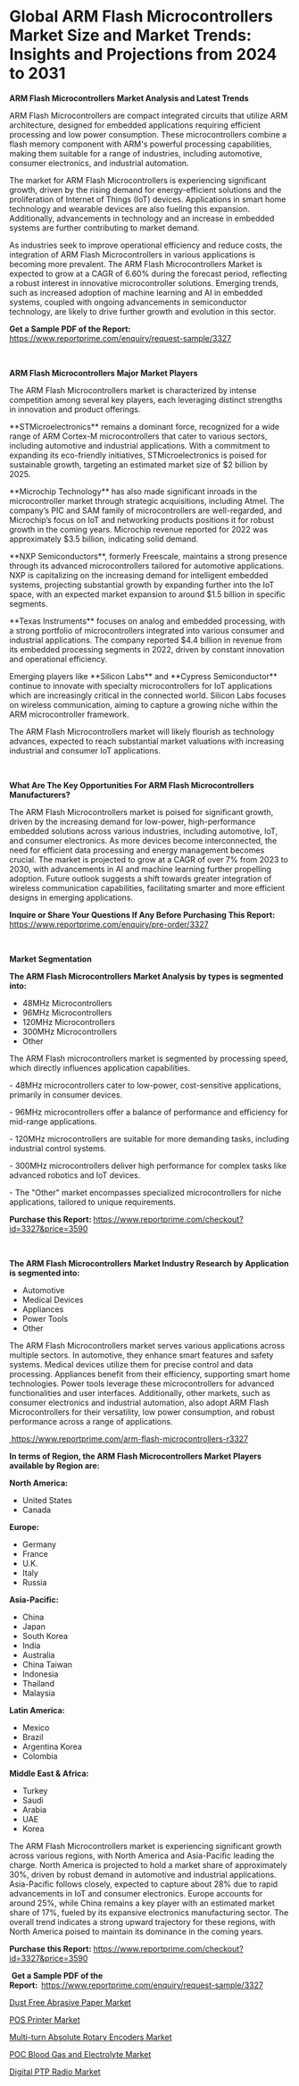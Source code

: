 <p><h1>Global ARM Flash Microcontrollers Market Size and Market Trends: Insights and Projections from 2024 to 2031</h1></p><p><strong>ARM Flash Microcontrollers Market Analysis and Latest Trends</strong></p>
<p><p>ARM Flash Microcontrollers are compact integrated circuits that utilize ARM architecture, designed for embedded applications requiring efficient processing and low power consumption. These microcontrollers combine a flash memory component with ARM's powerful processing capabilities, making them suitable for a range of industries, including automotive, consumer electronics, and industrial automation.</p><p>The market for ARM Flash Microcontrollers is experiencing significant growth, driven by the rising demand for energy-efficient solutions and the proliferation of Internet of Things (IoT) devices. Applications in smart home technology and wearable devices are also fueling this expansion. Additionally, advancements in technology and an increase in embedded systems are further contributing to market demand.</p><p>As industries seek to improve operational efficiency and reduce costs, the integration of ARM Flash Microcontrollers in various applications is becoming more prevalent. The ARM Flash Microcontrollers Market is expected to grow at a CAGR of 6.60% during the forecast period, reflecting a robust interest in innovative microcontroller solutions. Emerging trends, such as increased adoption of machine learning and AI in embedded systems, coupled with ongoing advancements in semiconductor technology, are likely to drive further growth and evolution in this sector.</p></p>
<p><strong>Get a Sample PDF of the Report:&nbsp;</strong> <a href="https://www.reportprime.com/enquiry/request-sample/3327">https://www.reportprime.com/enquiry/request-sample/3327</a></p>
<p>&nbsp;</p>
<p><strong>ARM Flash Microcontrollers Major Market Players</strong></p>
<p><p>The ARM Flash Microcontrollers market is characterized by intense competition among several key players, each leveraging distinct strengths in innovation and product offerings.</p><p>**STMicroelectronics** remains a dominant force, recognized for a wide range of ARM Cortex-M microcontrollers that cater to various sectors, including automotive and industrial applications. With a commitment to expanding its eco-friendly initiatives, STMicroelectronics is poised for sustainable growth, targeting an estimated market size of $2 billion by 2025.</p><p>**Microchip Technology** has also made significant inroads in the microcontroller market through strategic acquisitions, including Atmel. The company’s PIC and SAM family of microcontrollers are well-regarded, and Microchip’s focus on IoT and networking products positions it for robust growth in the coming years. Microchip revenue reported for 2022 was approximately $3.5 billion, indicating solid demand.</p><p>**NXP Semiconductors**, formerly Freescale, maintains a strong presence through its advanced microcontrollers tailored for automotive applications. NXP is capitalizing on the increasing demand for intelligent embedded systems, projecting substantial growth by expanding further into the IoT space, with an expected market expansion to around $1.5 billion in specific segments.</p><p>**Texas Instruments** focuses on analog and embedded processing, with a strong portfolio of microcontrollers integrated into various consumer and industrial applications. The company reported $4.4 billion in revenue from its embedded processing segments in 2022, driven by constant innovation and operational efficiency.</p><p>Emerging players like **Silicon Labs** and **Cypress Semiconductor** continue to innovate with specialty microcontrollers for IoT applications which are increasingly critical in the connected world. Silicon Labs focuses on wireless communication, aiming to capture a growing niche within the ARM microcontroller framework.</p><p>The ARM Flash Microcontrollers market will likely flourish as technology advances, expected to reach substantial market valuations with increasing industrial and consumer IoT applications.</p></p>
<p>&nbsp;</p>
<p><strong>What Are The Key Opportunities For ARM Flash Microcontrollers Manufacturers?</strong></p>
<p><p>The ARM Flash Microcontrollers market is poised for significant growth, driven by the increasing demand for low-power, high-performance embedded solutions across various industries, including automotive, IoT, and consumer electronics. As more devices become interconnected, the need for efficient data processing and energy management becomes crucial. The market is projected to grow at a CAGR of over 7% from 2023 to 2030, with advancements in AI and machine learning further propelling adoption. Future outlook suggests a shift towards greater integration of wireless communication capabilities, facilitating smarter and more efficient designs in emerging applications.</p></p>
<p><strong>Inquire or Share Your Questions If Any Before Purchasing This Report:</strong> <a href="https://www.reportprime.com/enquiry/pre-order/3327">https://www.reportprime.com/enquiry/pre-order/3327</a></p>
<p>&nbsp;</p>
<p><strong>Market Segmentation</strong></p>
<p><strong>The ARM Flash Microcontrollers Market Analysis by types is segmented into:</strong></p>
<p><ul><li>48MHz Microcontrollers</li><li>96MHz Microcontrollers</li><li>120MHz Microcontrollers</li><li>300MHz Microcontrollers</li><li>Other</li></ul></p>
<p><p>The ARM Flash microcontrollers market is segmented by processing speed, which directly influences application capabilities. </p><p>- 48MHz microcontrollers cater to low-power, cost-sensitive applications, primarily in consumer devices. </p><p>- 96MHz microcontrollers offer a balance of performance and efficiency for mid-range applications. </p><p>- 120MHz microcontrollers are suitable for more demanding tasks, including industrial control systems. </p><p>- 300MHz microcontrollers deliver high performance for complex tasks like advanced robotics and IoT devices. </p><p>- The "Other" market encompasses specialized microcontrollers for niche applications, tailored to unique requirements.</p></p>
<p><strong>Purchase this Report:&nbsp;</strong><a href="https://www.reportprime.com/checkout?id=3327&price=3590">https://www.reportprime.com/checkout?id=3327&price=3590</a></p>
<p>&nbsp;</p>
<p><strong>The ARM Flash Microcontrollers Market Industry Research by Application is segmented into:</strong></p>
<p><ul><li>Automotive</li><li>Medical Devices</li><li>Appliances</li><li>Power Tools</li><li>Other</li></ul></p>
<p><p>The ARM Flash Microcontrollers market serves various applications across multiple sectors. In automotive, they enhance smart features and safety systems. Medical devices utilize them for precise control and data processing. Appliances benefit from their efficiency, supporting smart home technologies. Power tools leverage these microcontrollers for advanced functionalities and user interfaces. Additionally, other markets, such as consumer electronics and industrial automation, also adopt ARM Flash Microcontrollers for their versatility, low power consumption, and robust performance across a range of applications.</p></p>
<p><a href="https://www.reportprime.com/arm-flash-microcontrollers-r3327">&nbsp;https://www.reportprime.com/arm-flash-microcontrollers-r3327</a></p>
<p><strong>In terms of Region, the ARM Flash Microcontrollers Market Players available by Region are:</strong></p>
<p>
    <p> <strong> North America: </strong>
        <ul>
            <li>United States</li>
            <li>Canada</li>
        </ul>
        </p> 
    <p> <strong> Europe: </strong>
        <ul>
            <li>Germany</li>
            <li>France</li>
            <li>U.K.</li>
            <li>Italy</li>
            <li>Russia</li>
        </ul>
        </p> 
    <p> <strong> Asia-Pacific: </strong>
        <ul>
            <li>China</li>
            <li>Japan</li>
            <li>South Korea</li>
            <li>India</li>
            <li>Australia</li>
            <li>China Taiwan</li>
            <li>Indonesia</li>
            <li>Thailand</li>
            <li>Malaysia</li>
        </ul>
        </p> 
    <p> <strong> Latin America: </strong>
        <ul>
            <li>Mexico</li>
            <li>Brazil</li>
            <li>Argentina Korea</li>
            <li>Colombia</li>
        </ul>
        </p> 
    <p> <strong> Middle East & Africa: </strong>
        <ul>
            <li>Turkey</li>
            <li>Saudi</li>
            <li>Arabia</li>
            <li>UAE</li>
            <li>Korea</li>
        </ul>
    </p>
    </p>
<p><p>The ARM Flash Microcontrollers market is experiencing significant growth across various regions, with North America and Asia-Pacific leading the charge. North America is projected to hold a market share of approximately 30%, driven by robust demand in automotive and industrial applications. Asia-Pacific follows closely, expected to capture about 28% due to rapid advancements in IoT and consumer electronics. Europe accounts for around 25%, while China remains a key player with an estimated market share of 17%, fueled by its expansive electronics manufacturing sector. The overall trend indicates a strong upward trajectory for these regions, with North America poised to maintain its dominance in the coming years.</p></p>
<p><strong>Purchase this Report: </strong><a href="https://www.reportprime.com/checkout?id=3327&price=3590">https://www.reportprime.com/checkout?id=3327&price=3590</a></p>
<p>&nbsp;<strong>Get a Sample PDF of the Report:&nbsp;&nbsp;</strong><a href="https://www.reportprime.com/enquiry/request-sample/3327">https://www.reportprime.com/enquiry/request-sample/3327</a></p>
<p><strong></strong></p>
<p><p><a href="https://issuu.com/reportprime-2/docs/dust-free-abrasive-paper-market-siz_a1080e7afeec43">Dust Free Abrasive Paper Market</a></p><p><a href="https://www.linkedin.com/pulse/what-emerging-market-trends-pos-printer-detailed-overview-applications-wyfqf?trackingId=wuZH6GWTSFC%2BUbTGJUtYxw%3D%3D">POS Printer Market</a></p><p><a href="https://issuu.com/reportprime-2/docs/multi-turn-absolute-rotary-encoders_f191eac1919202">Multi-turn Absolute Rotary Encoders Market</a></p><p><a href="https://www.linkedin.com/pulse/global-poc-blood-gas-electrolyte-market-focus-application-aqnge?trackingId=Q1k68gs5SFmcUegwr%2BpoTw%3D%3D">POC Blood Gas and Electrolyte Market</a></p><p><a href="https://github.com/MariaWashington76/Market-Research-Report-List-1/blob/main/digital-ptp-radio-market.md">Digital PTP Radio Market</a></p></p>